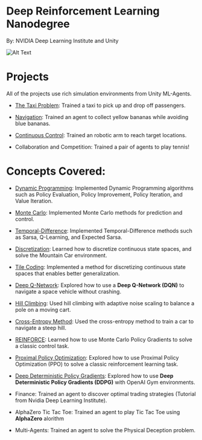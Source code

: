 
# Deep Reinforcement Learning Nanodegree

By: NVIDIA Deep Learning Institute and Unity

![Alt Text](https://github.com/manoj-aryal/Deep-Reinforcement-Learning-Nanodegree/blob/master/projects.gif)

# Projects
All of the projects use rich simulation environments from Unity ML-Agents.

- [The Taxi Problem](https://github.com/manoj-aryal/Deep-Reinforcement-Learning-Nanodegree/tree/master/OpenAI%20Gym%20Taxi-v2): Trained a taxi to pick up and drop off passengers.

- [Navigation](https://github.com/manoj-aryal/Deep-Reinforcement-Learning-Nanodegree/tree/master/Navigation-DeepQN): Trained an agent to collect yellow bananas while avoiding blue bananas.

- [Continuous Control](https://github.com/manoj-aryal/Deep-RL-Nanodegree/tree/master/Continuous-Control): Trained an robotic arm to reach target locations.

- Collaboration and Competition: Trained a pair of agents to play tennis!

# Concepts Covered:

- [Dynamic Programming](https://github.com/manoj-aryal/Deep-Reinforcement-Learning-Nanodegree/blob/master/Dynamic_Programming.ipynb): Implemented Dynamic Programming algorithms such as Policy Evaluation, Policy Improvement, Policy Iteration, and Value Iteration.

- [Monte Carlo](https://github.com/manoj-aryal/Deep-Reinforcement-Learning-Nanodegree/blob/master/Monte_Carlo.ipynb): Implemented Monte Carlo methods for prediction and control.

- [Temporal-Difference](https://github.com/manoj-aryal/Deep-Reinforcement-Learning-Nanodegree/blob/master/Temporal_Difference.ipynb): Implemented Temporal-Difference methods such as Sarsa, Q-Learning, and Expected Sarsa.

- [Discretization](https://github.com/manoj-aryal/Deep-Reinforcement-Learning-Nanodegree/blob/master/Discretization.ipynb): Learned how to discretize continuous state spaces, and solve the Mountain Car environment.

- [Tile Coding](https://github.com/manoj-aryal/Deep-Reinforcement-Learning-Nanodegree/blob/master/Tile_Coding.ipynb): Implemented a method for discretizing continuous state spaces that enables better generalization.

- [Deep Q-Network](https://github.com/manoj-aryal/Deep-Reinforcement-Learning-Nanodegree/tree/master/Deep%20Q-Network): Explored how to use a **Deep Q-Network (DQN)** to navigate a space vehicle without crashing.

- [Hill Climbing](https://github.com/manoj-aryal/Deep-RL-Nanodegree/blob/master/Hill_Climbing.ipynb): Used hill climbing with adaptive noise scaling to balance a pole on a moving cart.

- [Cross-Entropy Method](https://github.com/manoj-aryal/Deep-RL-Nanodegree/blob/master/Cross-Entropy-Method.ipynb): Used the cross-entropy method to train a car to navigate a steep hill.

- [REINFORCE](https://github.com/manoj-aryal/Deep-RL-Nanodegree/blob/master/REINFORCE.ipynb): Learned how to use Monte Carlo Policy Gradients to solve a classic control task.

- [Proximal Policy Optimization](https://github.com/manoj-aryal/Deep-RL-Nanodegree/blob/master/Pong-REINFORCE-PPO/pong-PPO.ipynb): Explored how to use Proximal Policy Optimization (PPO) to solve a classic reinforcement learning task.

- [Deep Deterministic Policy Gradients](https://github.com/manoj-aryal/Deep-RL-Nanodegree/blob/master/Continuous-Control/Continuous_Control.ipynb): Explored how to use **Deep Deterministic Policy Gradients (DDPG)** with OpenAI Gym environments.
  
- Finance: Trained an agent to discover optimal trading strategies (Tutorial from Nvidia Deep Learning Institute).

- AlphaZero Tic Tac Toe: Trained an agent to play Tic Tac Toe using **AlphaZero** alorithm

- Multi-Agents: Trained an agent to solve the Physical Deception problem.
